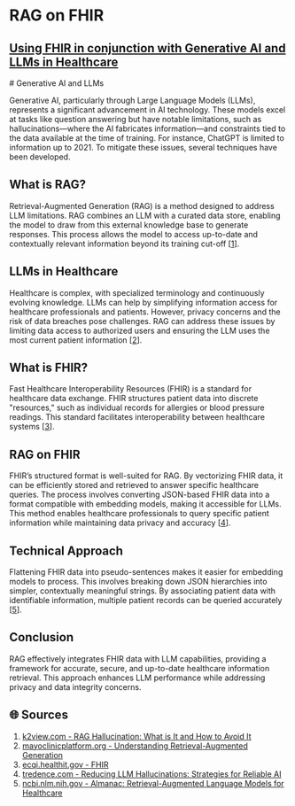 # RAG on FHIR
## [Using FHIR in conjunction with Generative AI and LLMs in Healthcare](https://medium.com/@samschifman/rag-on-fhir-29a9771f49b6)
<response>
# Generative AI and LLMs

Generative AI, particularly through Large Language Models (LLMs), represents a significant advancement in AI technology. These models excel at tasks like question answering but have notable limitations, such as hallucinations—where the AI fabricates information—and constraints tied to the data available at the time of training. For instance, ChatGPT is limited to information up to 2021. To mitigate these issues, several techniques have been developed.

## What is RAG?

Retrieval-Augmented Generation (RAG) is a method designed to address LLM limitations. RAG combines an LLM with a curated data store, enabling the model to draw from this external knowledge base to generate responses. This process allows the model to access up-to-date and contextually relevant information beyond its training cut-off [[1](https://www.k2view.com/blog/rag-hallucination/)].

## LLMs in Healthcare

Healthcare is complex, with specialized terminology and continuously evolving knowledge. LLMs can help by simplifying information access for healthcare professionals and patients. However, privacy concerns and the risk of data breaches pose challenges. RAG can address these issues by limiting data access to authorized users and ensuring the LLM uses the most current patient information [[2](https://www.mayoclinicplatform.org/2023/11/02/understanding-retrieval-augmented-generation/)].

## What is FHIR?

Fast Healthcare Interoperability Resources (FHIR) is a standard for healthcare data exchange. FHIR structures patient data into discrete "resources," such as individual records for allergies or blood pressure readings. This standard facilitates interoperability between healthcare systems [[3](https://ecqi.healthit.gov/fhir)].

## RAG on FHIR

FHIR’s structured format is well-suited for RAG. By vectorizing FHIR data, it can be efficiently stored and retrieved to answer specific healthcare queries. The process involves converting JSON-based FHIR data into a format compatible with embedding models, making it accessible for LLMs. This method enables healthcare professionals to query specific patient information while maintaining data privacy and accuracy [[4](https://www.tredence.com/blog/halting-hallucinations-a-winning-methodology-to-reduce-errors-in-large-language-models)].

## Technical Approach

Flattening FHIR data into pseudo-sentences makes it easier for embedding models to process. This involves breaking down JSON hierarchies into simpler, contextually meaningful strings. By associating patient data with identifiable information, multiple patient records can be queried accurately [[5](https://www.ncbi.nlm.nih.gov/pmc/articles/PMC10187428/)].

## Conclusion

RAG effectively integrates FHIR data with LLM capabilities, providing a framework for accurate, secure, and up-to-date healthcare information retrieval. This approach enhances LLM performance while addressing privacy and data integrity concerns.

## 🌐 Sources
1. [k2view.com - RAG Hallucination: What is It and How to Avoid It](https://www.k2view.com/blog/rag-hallucination/)
2. [mayoclinicplatform.org - Understanding Retrieval-Augmented Generation](https://www.mayoclinicplatform.org/2023/11/02/understanding-retrieval-augmented-generation/)
3. [ecqi.healthit.gov - FHIR](https://ecqi.healthit.gov/fhir)
4. [tredence.com - Reducing LLM Hallucinations: Strategies for Reliable AI](https://www.tredence.com/blog/halting-hallucinations-a-winning-methodology-to-reduce-errors-in-large-language-models)
5. [ncbi.nlm.nih.gov - Almanac: Retrieval-Augmented Language Models for Healthcare](https://www.ncbi.nlm.nih.gov/pmc/articles/PMC10187428/)
</response>